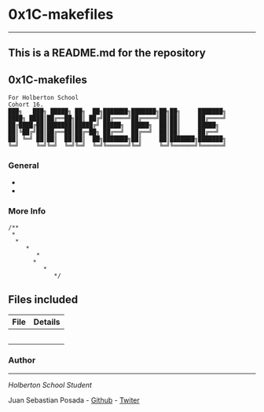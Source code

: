 # 0x1C-makefiles
***
## This is a README.md for the repository
## 0x1C-makefiles
```
For Holberton School
Cohort 16.
███╗   ███╗ █████╗ ██╗  ██╗███████╗███████╗██╗██╗     ███████╗
████╗ ████║██╔══██╗██║ ██╔╝██╔════╝██╔════╝██║██║     ██╔════╝
██╔████╔██║███████║█████╔╝ █████╗  █████╗  ██║██║     █████╗
██║╚██╔╝██║██╔══██║██╔═██╗ ██╔══╝  ██╔══╝  ██║██║     ██╔══╝
██║ ╚═╝ ██║██║  ██║██║  ██╗███████╗██║     ██║███████╗███████╗
╚═╝     ╚═╝╚═╝  ╚═╝╚═╝  ╚═╝╚══════╝╚═╝     ╚═╝╚══════╝╚══════╝
```
### General
*
*

### More Info


```
/**
 *
  *
     *
        *
	   *
	      *
	         */

```

## Files included

| File                 | Details                                    |
|--------------------- | ------------------------------------------ |
| [](./a) |	       |
| [](./b) |	       |
| [](./c) |	       |
| [](./)  |	       |
| [](./)  |	       |

### Author
***
*Holberton School Student*

Juan Sebastian Posada  - [Github](https://github.com/Juansepo13) - [Twiter](https://twitter.com/@JuanSeb35904130)